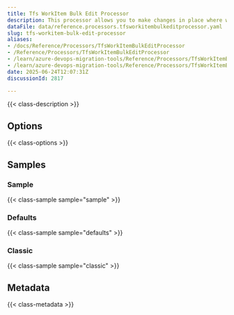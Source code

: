 ```yaml
---
title: Tfs WorkItem Bulk Edit Processor
description: This processor allows you to make changes in place where we load from the Target and update the Target. This is used for bulk updates with the most common reason being a process template change.
dataFile: data/reference.processors.tfsworkitembulkeditprocessor.yaml
slug: tfs-workitem-bulk-edit-processor
aliases:
- /docs/Reference/Processors/TfsWorkItemBulkEditProcessor
- /Reference/Processors/TfsWorkItemBulkEditProcessor
- /learn/azure-devops-migration-tools/Reference/Processors/TfsWorkItemBulkEditProcessor
- /learn/azure-devops-migration-tools/Reference/Processors/TfsWorkItemBulkEditProcessor/index.md
date: 2025-06-24T12:07:31Z
discussionId: 2817

---
```

{{< class-description >}}

## Options

{{< class-options >}}

## Samples

### Sample

{{< class-sample sample="sample" >}}

### Defaults

{{< class-sample sample="defaults" >}}

### Classic

{{< class-sample sample="classic" >}}

## Metadata

{{< class-metadata >}}
